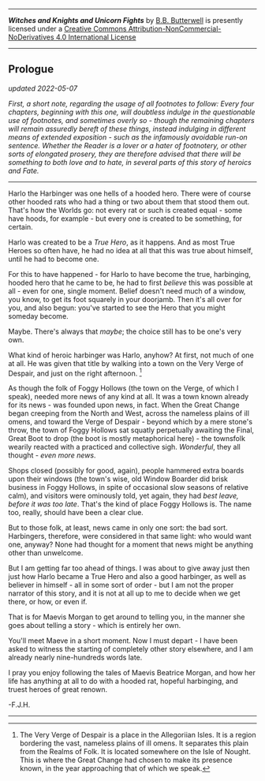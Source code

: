 <p><hr/><span xmlns:dct="http://purl.org/dc/terms/" href="http://purl.org/dc/dcmitype/Text" property="dct:title" rel="dct:type"><b><i>Witches and Knights and Unicorn Fights</i></b></span> by <a xmlns:cc="http://creativecommons.org/ns#" href="https://github.com/bbbutterwell/book" property="cc:attributionName" rel="cc:attributionURL">B.B. Butterwell</a> is presently licensed under a <a rel="license" href="http://creativecommons.org/licenses/by-nc-nd/4.0/">Creative Commons Attribution-NonCommercial-NoDerivatives 4.0 International License</a><hr/></p>

## Prologue

*updated 2022-05-07*

*First, a short note, regarding the usage of all footnotes to follow: 
Every four chapters, beginning with this one, will doubtless indulge in the questionable use of footnotes, and sometimes overly so - though the remaining chapters will remain assuredly bereft of these things, instead indulging in different means of extended exposition - such as the infamously avoidable run-on sentence. Whether the Reader is a lover or a hater of footnotery, or other sorts of elongated prosery, they are therefore advised that there will be something to both love and to hate, in several parts of this story of heroics and Fate.*

---

Harlo the Harbinger was one hells of a hooded hero. There were of course other hooded rats who had a thing or two about them that stood them out. That's how the Worlds go: not every rat or such is created equal - some have hoods, for example - but every one is created to be something, for certain. 

Harlo was created to be a *True Hero*, as it happens. And as most True Heroes so often have, he had no idea at all that this was true about himself, until he had to become one.

For this to have happened - for Harlo to have become the true, harbinging, hooded hero that he came to be, he had to first *believe* this was possible at all - even for one, single moment. Belief doesn't need much of a window, you know, to get its foot squarely in your doorjamb. Then it's all over for you, and also begun: you've started to see the Hero that you might someday become. 

Maybe. There's always that *maybe*; the choice still has to be one's very own. 

What kind of heroic harbinger was Harlo, anyhow? At first, not much of one at all. He was given that title by walking into a town on the Very Verge of Despair, and just on the right afternoon. [^vergeOfDespair]

As though the folk of Foggy Hollows (the town on the Verge, of which I speak), needed more news of any kind at all. It was a town known already for its news - was founded upon news, in fact. When the Great Change began creeping from the North and West, across the nameless plains of ill omens, and toward the Verge of Despair - beyond which by a mere stone's throw, the town of Foggy Hollows sat squatly perpetually awaiting the Final, Great Boot to drop (the boot is mostly metaphorical here) - the townsfolk wearily reacted with a practiced and collective sigh. *Wonderful*, they all thought - *even more news*.

Shops closed (possibly for good, again), people hammered extra boards upon their windows (the town's wise, old Window Boarder did brisk business in Foggy Hollows, in spite of occasional slow seasons of relative calm), and visitors were ominously told, yet again, they had *best leave, before it was too late*. That's the kind of place Foggy Hollows is. The name too, really, should have been a clear clue. 

But to those folk, at least, news came in only one sort: the bad sort. Harbingers, therefore, were considered in that same light: who would want one, anyway? None had thought for a moment that news might be anything other than unwelcome.

But I am getting far too ahead of things. I was about to give away just then just how Harlo became a True Hero and also a good harbinger, as well as believer in himself - all in some sort of order - but I am not the proper narrator of this story, and it is not at all up to me to decide when we get there, or how, or even if. 

That is for Maevis Morgan to get around to telling you, in the manner she goes about telling a story - which is entirely her own.

You'll meet Maeve in a short moment. Now I must depart - I have been asked to witness the starting of completely other story elsewhere, and I am already nearly nine-hundreds words late. 

I pray you enjoy following the tales of Maevis Beatrice Morgan, and how her life has anything at all to do with a hooded rat, hopeful harbinging, and truest heroes of great renown.

-F.J.H.

---

[^vergeOfDespair]: The Very Verge of Despair is a place in the Allegoriian Isles. It is a region bordering the vast, nameless plains of ill omens.[^namelessPlains] It separates this plain from the Realms of Folk.[^realmsOfFolk] It is located somewhere on the Isle of Nought.[^isleOfNought] This is where the Great Change had chosen to make its presence known, in the year approaching that of which we speak.[^greatChange]

[^allegorrianIsles]: Which is where our story starts, departs, and returns to, now and then.

[^namelessPlains]: It is customary in some places of the Isles to not give places of ill omens names - especially capitalized ones. You have to understand the level of superstition one encounters in a world where there very clearly *is* magic nearly everywhere. Nothing makes a lot of sense, but sometimes it makes just enough.

[^realmsOfFolk]: Which is where the Folk live. People, and any species People eventually deem to be sufficiently People-like, and worthy of being deemed so, and so on. 

[^isleOfNought]: Where the Nought is rumoured to have begun to be insatiably spun. More on this phenomenon at some much later time - we are destined to need to deal with it at some point.

[^greatChange]: The Great Change is an event of Worlds-altering relevance, which began as a rather sudden encroachment of the Seas, on the border regions of the Realms of Folk, which brought with it no small amount of trouble - including, as you might surmise of a world filled with dungeons and subterranean labyrinths and entire kingdoms of caverns, no small number of refugees of previously unsettling disposition. The Great Change was not at the time considered anything Great, by nearly anyone at all.[^chaosWarlocks]

[^chaosWarlocks]: Except, of course, for the Chaos Warlocks. They always love when things go thoroughly sideways, it seems.

